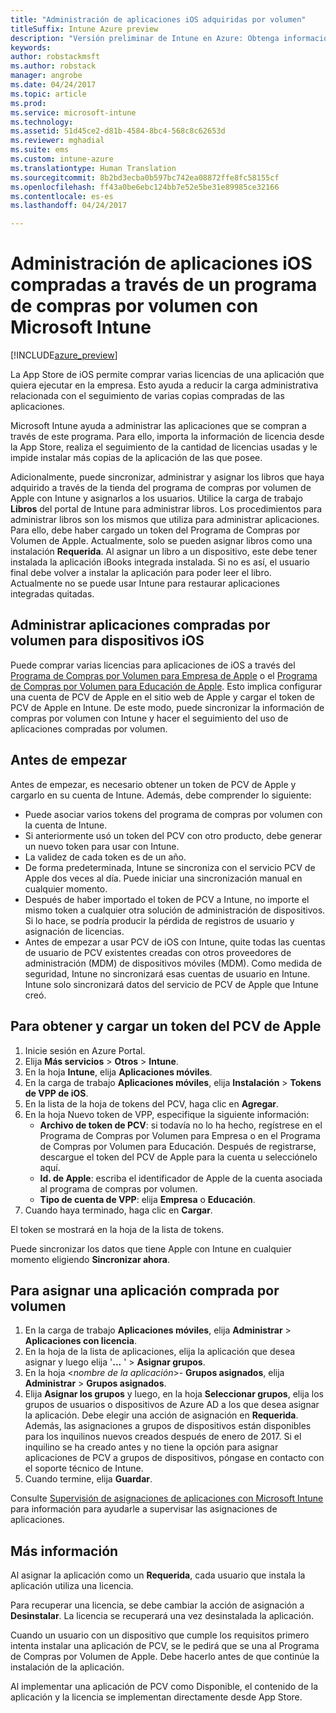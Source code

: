 ```yaml
---
title: "Administración de aplicaciones iOS adquiridas por volumen"
titleSuffix: Intune Azure preview
description: "Versión preliminar de Intune en Azure: Obtenga información sobre cómo sincronizar aplicaciones adquiridas por volumen App Store de iOS en Intune y,luego, administrarlas y realizar un seguimiento de su uso."
keywords: 
author: robstackmsft
ms.author: robstack
manager: angrobe
ms.date: 04/24/2017
ms.topic: article
ms.prod: 
ms.service: microsoft-intune
ms.technology: 
ms.assetid: 51d45ce2-d81b-4584-8bc4-568c8c62653d
ms.reviewer: mghadial
ms.suite: ems
ms.custom: intune-azure
ms.translationtype: Human Translation
ms.sourcegitcommit: 8b2bd3ecba0b597bc742ea08872ffe8fc58155cf
ms.openlocfilehash: ff43a0be6ebc124bb7e52e5be31e89985ce32166
ms.contentlocale: es-es
ms.lasthandoff: 04/24/2017

---
```


# <a name="how-to-manage-ios-apps-you-purchased-through-a-volume-purchase-program-with-microsoft-intune"></a>Administración de aplicaciones iOS compradas a través de un programa de compras por volumen con Microsoft Intune


[!INCLUDE[azure_preview](../includes/azure_preview.md)]

La App Store de iOS permite comprar varias licencias de una aplicación que quiera ejecutar en la empresa. Esto ayuda a reducir la carga administrativa relacionada con el seguimiento de varias copias compradas de las aplicaciones.

Microsoft Intune ayuda a administrar las aplicaciones que se compran a través de este programa. Para ello, importa la información de licencia desde la App Store, realiza el seguimiento de la cantidad de licencias usadas y le impide instalar más copias de la aplicación de las que posee.

Adicionalmente, puede sincronizar, administrar y asignar los libros que haya adquirido a través de la tienda del programa de compras por volumen de Apple con Intune y asignarlos a los usuarios. Utilice la carga de trabajo **Libros** del portal de Intune para administrar libros. Los procedimientos para administrar libros son los mismos que utiliza para administrar aplicaciones.
Para ello, debe haber cargado un token del Programa de Compras por Volumen de Apple. Actualmente, solo se pueden asignar libros como una instalación **Requerida**.
Al asignar un libro a un dispositivo, este debe tener instalada la aplicación iBooks integrada instalada. Si no es así, el usuario final debe volver a instalar la aplicación para poder leer el libro. Actualmente no se puede usar Intune para restaurar aplicaciones integradas quitadas.


## <a name="manage-volume-purchased-apps-for-ios-devices"></a>Administrar aplicaciones compradas por volumen para dispositivos iOS
Puede comprar varias licencias para aplicaciones de iOS a través del [Programa de Compras por Volumen para Empresa de Apple](http://www.apple.com/business/vpp/) o el [Programa de Compras por Volumen para Educación de Apple](http://volume.itunes.apple.com/us/store). Esto implica configurar una cuenta de PCV de Apple en el sitio web de Apple y cargar el token de PCV de Apple en Intune.  De este modo, puede sincronizar la información de compras por volumen con Intune y hacer el seguimiento del uso de aplicaciones compradas por volumen.

## <a name="before-you-start"></a>Antes de empezar
Antes de empezar, es necesario obtener un token de PCV de Apple y cargarlo en su cuenta de Intune. Además, debe comprender lo siguiente:

* Puede asociar varios tokens del programa de compras por volumen con la cuenta de Intune.
* Si anteriormente usó un token del PCV con otro producto, debe generar un nuevo token para usar con Intune.
* La validez de cada token es de un año.
* De forma predeterminada, Intune se sincroniza con el servicio PCV de Apple dos veces al día. Puede iniciar una sincronización manual en cualquier momento.
* Después de haber importado el token de PCV a Intune, no importe el mismo token a cualquier otra solución de administración de dispositivos. Si lo hace, se podría producir la pérdida de registros de usuario y asignación de licencias.
* Antes de empezar a usar PCV de iOS con Intune, quite todas las cuentas de usuario de PCV existentes creadas con otros proveedores de administración (MDM) de dispositivos móviles (MDM). Como medida de seguridad, Intune no sincronizará esas cuentas de usuario en Intune. Intune solo sincronizará datos del servicio de PCV de Apple que Intune creó.

## <a name="to-get-and-upload-an-apple-vpp-token"></a>Para obtener y cargar un token del PCV de Apple

1. Inicie sesión en Azure Portal.
2. Elija **Más servicios** > **Otros** > **Intune**.
3. En la hoja **Intune**, elija **Aplicaciones móviles**.
1.  En la carga de trabajo **Aplicaciones móviles**, elija **Instalación** > **Tokens de VPP de iOS**.
2.  En la lista de la hoja de tokens del PCV, haga clic en **Agregar**.
3.  En la hoja Nuevo token de VPP, especifique la siguiente información:
    - **Archivo de token de PCV**: si todavía no lo ha hecho, regístrese en el Programa de Compras por Volumen para Empresa o en el Programa de Compras por Volumen para Educación. Después de registrarse, descargue el token del PCV de Apple para la cuenta u selecciónelo aquí.
    - **Id. de Apple**: escriba el identificador de Apple de la cuenta asociada al programa de compras por volumen.
    - **Tipo de cuenta de VPP**: elija **Empresa** o **Educación**.
4. Cuando haya terminado, haga clic en **Cargar**.

El token se mostrará en la hoja de la lista de tokens.


Puede sincronizar los datos que tiene Apple con Intune en cualquier momento eligiendo **Sincronizar ahora**.

## <a name="to-assign-a-volume-purchased-app"></a>Para asignar una aplicación comprada por volumen

1. En la carga de trabajo **Aplicaciones móviles**, elija **Administrar** > **Aplicaciones con licencia**.
2. En la hoja de la lista de aplicaciones, elija la aplicación que desea asignar y luego elija '**...** ' > **Asignar grupos**.
3. En la hoja <*nombre de la aplicación*>- **Grupos asignados**, elija **Administrar** > **Grupos asignados**.
4. Elija **Asignar los grupos** y luego, en la hoja **Seleccionar grupos**, elija los grupos de usuarios o dispositivos de Azure AD a los que desea asignar la aplicación.
Debe elegir una acción de asignación en **Requerida**. Además, las asignaciones a grupos de dispositivos están disponibles para los inquilinos nuevos creados después de enero de 2017. Si el inquilino se ha creado antes y no tiene la opción para asignar aplicaciones de PCV a grupos de dispositivos, póngase en contacto con el soporte técnico de Intune.
5. Cuando termine, elija **Guardar**.

Consulte [Supervisión de asignaciones de aplicaciones con Microsoft Intune](monitor-apps.md) para información para ayudarle a supervisar las asignaciones de aplicaciones.

## <a name="further-information"></a>Más información

Al asignar la aplicación como un **Requerida**, cada usuario que instala la aplicación utiliza una licencia.

Para recuperar una licencia, se debe cambiar la acción de asignación a **Desinstalar**. La licencia se recuperará una vez desinstalada la aplicación.

Cuando un usuario con un dispositivo que cumple los requisitos primero intenta instalar una aplicación de PCV, se le pedirá que se una al Programa de Compras por Volumen de Apple. Debe hacerlo antes de que continúe la instalación de la aplicación.

Al implementar una aplicación de PCV como Disponible, el contenido de la aplicación y la licencia se implementan directamente desde App Store.

